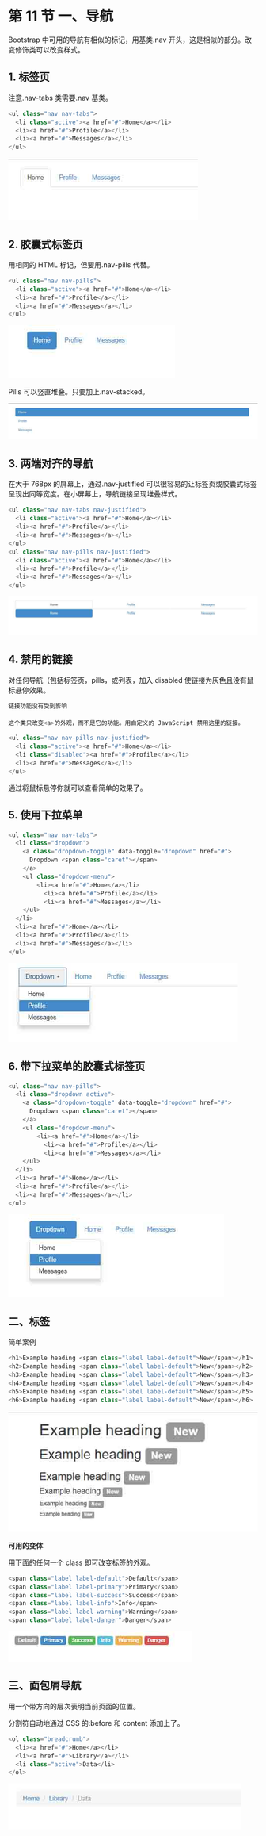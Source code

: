 # 第 11 节 一、导航

Bootstrap 中可用的导航有相似的标记，用基类.nav 开头，这是相似的部分。改变修饰类可以改变样式。

## 1\. 标签页

注意.nav-tabs 类需要.nav 基类。

```js
<ul class="nav nav-tabs">
  <li class="active"><a href="#">Home</a></li>
  <li><a href="#">Profile</a></li>
  <li><a href="#">Messages</a></li>
</ul> 
```

![](img/84.jpg)

## 2\. 胶囊式标签页

用相同的 HTML 标记，但要用.nav-pills 代替。

```js
<ul class="nav nav-pills">
  <li class="active"><a href="#">Home</a></li>
  <li><a href="#">Profile</a></li>
  <li><a href="#">Messages</a></li>
</ul> 
```

![](img/85.jpg)

Pills 可以竖直堆叠。只要加上.nav-stacked。

![](img/86.jpg)

## 3\. 两端对齐的导航

在大于 768px 的屏幕上，通过.nav-justified 可以很容易的让标签页或胶囊式标签呈现出同等宽度。在小屏幕上，导航链接呈现堆叠样式。

```js
<ul class="nav nav-tabs nav-justified">
  <li class="active"><a href="#">Home</a></li>
  <li><a href="#">Profile</a></li>
  <li><a href="#">Messages</a></li>
</ul>
<ul class="nav nav-pills nav-justified">
  <li class="active"><a href="#">Home</a></li>
  <li><a href="#">Profile</a></li>
  <li><a href="#">Messages</a></li>
</ul> 
```

![](img/87.jpg)

## 4\. 禁用的链接

对任何导航（包括标签页，pills，或列表，加入.disabled 使链接为灰色且没有鼠标悬停效果。

```js
链接功能没有受到影响

这个类只改变<a>的外观，而不是它的功能。用自定义的 JavaScript 禁用这里的链接。 
```

```js
<ul class="nav nav-pills nav-justified">
  <li class="active"><a href="#">Home</a></li>
  <li class="disabled"><a href="#">Profile</a></li>
  <li><a href="#">Messages</a></li>
</ul> 
```

通过将鼠标悬停你就可以查看简单的效果了。

## 5\. 使用下拉菜单

```js
<ul class="nav nav-tabs">
  <li class="dropdown">
    <a class="dropdown-toggle" data-toggle="dropdown" href="#">
      Dropdown <span class="caret"></span>
    </a>
    <ul class="dropdown-menu">
        <li><a href="#">Home</a></li>
          <li><a href="#">Profile</a></li>
          <li><a href="#">Messages</a></li>
    </ul>
  </li>
  <li><a href="#">Home</a></li>
  <li><a href="#">Profile</a></li>
  <li><a href="#">Messages</a></li>
</ul> 
```

![](img/88.jpg)

## 6\. 带下拉菜单的胶囊式标签页

```js
<ul class="nav nav-pills">
  <li class="dropdown active">
    <a class="dropdown-toggle" data-toggle="dropdown" href="#">
      Dropdown <span class="caret"></span>
    </a>
    <ul class="dropdown-menu">
        <li><a href="#">Home</a></li>
          <li><a href="#">Profile</a></li>
          <li><a href="#">Messages</a></li>
    </ul>
  </li>
  <li><a href="#">Home</a></li>
  <li><a href="#">Profile</a></li>
  <li><a href="#">Messages</a></li>
</ul> 
```

![](img/89.jpg)

## 二、标签

简单案例

```js
<h1>Example heading <span class="label label-default">New</span></h1>
<h2>Example heading <span class="label label-default">New</span></h2>
<h3>Example heading <span class="label label-default">New</span></h3>
<h4>Example heading <span class="label label-default">New</span></h4>
<h5>Example heading <span class="label label-default">New</span></h5>
<h6>Example heading <span class="label label-default">New</span></h6> 
```

![](img/90.jpg)

**可用的变体**

用下面的任何一个 class 即可改变标签的外观。

```js
<span class="label label-default">Default</span>
<span class="label label-primary">Primary</span>
<span class="label label-success">Success</span>
<span class="label label-info">Info</span>
<span class="label label-warning">Warning</span>
<span class="label label-danger">Danger</span> 
```

![](img/91.jpg)

## 三、面包屑导航

用一个带方向的层次表明当前页面的位置。

分割符自动地通过 CSS 的:before 和 content 添加上了。

```js
<ol class="breadcrumb">
  <li><a href="#">Home</a></li>
  <li><a href="#">Library</a></li>
  <li class="active">Data</li>
</ol> 
```

![](img/92.jpg)